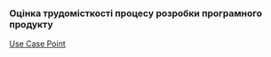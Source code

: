 ### Оцінка трудомісткості процесу розробки програмного продукту

[Use Case Point](https://docs.google.com/spreadsheets/d/1BKN4y3P3u79djX17tGbO7p_6TFLBCd9dLTS1uQakGuM/edit?usp=sharing)

